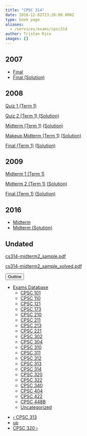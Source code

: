 ```yaml
---
title: "CPSC 314"
date: 2016-12-02T23:20:00.000Z
type: book page
aliases:
  - /services/exams/cpsc314
author: Tristan Rice
images: []
---
```


<div class="field field-name-body field-type-text-with-summary field-label-hidden"><div class="field-items"><div class="field-item even"><h2>2007</h2>

<ul>
<li><a href="https://ubccsss.org/files/cs314-2007-final.pdf">Final</a></li>
<li><a href="https://ubccsss.org/files/cs314-2007-final.soln_.pdf">Final (Solution)</a></li>
</ul>

<h2>2008</h2>

<p><a href="/files/exams/2008/cs314-2008-t1-quiz1.pdf">Quiz 1 (Term 1)</a></p>

<p><a href="/files/exams/2008/cs314-2008-t1-quiz2-solution.pdf">Quiz 2 (Term 1) (Solution)</a></p>

<p><a href="/files/exams/2008/cs314-2008-t1-midterm.pdf">Midterm (Term 1)</a> <a href="/files/exams/2008/cs314-2008-t1-midterm-solution.pdf">(Solution)</a></p>

<p><a href="/files/exams/2008/cs314-2008-t1-makeup-midterm.pdf">Makeup Midterm (Term 1)</a> <a href="/files/exams/2008/cs314-2008-t1-makeup-midterm-solution.pdf">(Solution)</a></p>

<p><a href="/files/exams/2008/cs314-2008-t1-final.pdf">Final (Term 1)</a> <a href="/files/exams/2008/cs314-2008-t1-final-solution.pdf">(Solution)</a></p>

<h2>2009</h2>

<p><a href="/files/exams/2009/cs314-2009-t1-midterm1.pdf">Midterm 1 (Term 1)</a></p>

<p><a href="/files/exams/2009/cs314-2009-t1-midterm2.pdf">Midterm 2 (Term 1)</a> <a href="/files/exams/2009/cs314-2009-t1-midterm2-solution.pdf">(Solution)</a></p>

<p><a href="/files/exams/2009/cs314-2009-t1-final.pdf">Final (Term 1)</a> <a href="/files/exams/2009/cs314-2009-t1-final-solution.pdf">(Solution)</a></p>

<h2>2016</h2>

<ul>
<li><a href="https://ubccsss.org/files/cs314-2016-midterm.pdf">Midterm</a></li>
<li><a href="https://ubccsss.org/files/cs314-2016-midterm.soln_.pdf">Midterm (Solution)</a></li>
</ul>

<h2>Undated</h2>

<p><a href="/files/exams/undated/cs314-midterm2_sample.pdf">cs314-midterm2_sample.pdf</a></p>

<p><a href="/files/exams/undated/cs314-midterm2_sample_solved.pdf">cs314-midterm2_sample_solved.pdf</a></p>
</div></div></div>  <div id="book-navigation-1440" class="book-navigation">
    <div class="book-toc btn-group pull-right">  <button type="button" class="btn btn-link dropdown-toggle" data-toggle="dropdown"><span class="icon glyphicon glyphicon-list" aria-hidden="true"></span> Outline <span class="caret"></span></button><ul class="dropdown-menu" role="menu"><li class="first last expanded" role="presentation"><a href="/services/exams">Exams Database</a><ul class="dropdown-menu" role="menu"><li class="first leaf" role="presentation"><a href="/services/exams/cpsc101">CPSC 101</a></li>
<li class="leaf" role="presentation"><a href="/services/exams/cpsc110">CPSC 110</a></li>
<li class="leaf" role="presentation"><a href="/services/exams/cpsc121">CPSC 121</a></li>
<li class="leaf" role="presentation"><a href="/services/exams/cpsc173">CPSC 173</a></li>
<li class="leaf" role="presentation"><a href="/services/exams/cpsc210">CPSC 210</a></li>
<li class="leaf" role="presentation"><a href="/services/exams/cpsc211">CPSC 211</a></li>
<li class="leaf" role="presentation"><a href="/services/exams/cpsc213">CPSC 213</a></li>
<li class="leaf" role="presentation"><a href="/services/exams/cpsc221">CPSC 221</a></li>
<li class="leaf" role="presentation"><a href="/services/exams/cpsc302">CPSC 302</a></li>
<li class="leaf" role="presentation"><a href="/services/exams/cpsc304">CPSC 304</a></li>
<li class="leaf" role="presentation"><a href="/services/exams/cpsc310">CPSC 310</a></li>
<li class="leaf" role="presentation"><a href="/services/exams/cpsc311">CPSC 311 </a></li>
<li class="leaf" role="presentation"><a href="/services/exams/cpsc312">CPSC 312</a></li>
<li class="leaf" role="presentation"><a href="/services/exams/cpsc313">CPSC 313</a></li>
<li class="leaf active" role="presentation"><a href="/services/exams/cpsc314" class="active">CPSC 314</a></li>
<li class="leaf" role="presentation"><a href="/services/exams/cpsc320">CPSC 320</a></li>
<li class="leaf" role="presentation"><a href="/services/exams/cpsc322">CPSC 322</a></li>
<li class="leaf" role="presentation"><a href="/services/exams/cpsc340">CPSC 340</a></li>
<li class="leaf" role="presentation"><a href="/services/exams/cpsc404">CPSC 404</a></li>
<li class="leaf" role="presentation"><a href="/services/exams/cpsc422">CPSC 422</a></li>
<li class="leaf" role="presentation"><a href="/services/exams/cpsc448B">CPSC 448B</a></li>
<li class="last leaf" role="presentation"><a href="/node/1455">Uncategorized</a></li>
</ul></li>
</ul></div>
        <ul class="pager clearfix">
              <li class="previous"><a href="/services/exams/cpsc313" class="page-previous" title="Go to previous page">&#x2039; CPSC 313</a></li>
                    <li><a href="/services/exams" class="page-up" title="Go to parent page">up</a></li>
                    <li class="next"><a href="/services/exams/cpsc320" class="page-next" title="Go to next page">CPSC 320 &#x203A;</a></li>
          </ul>
    
  </div>
    <footer>
          </footer>